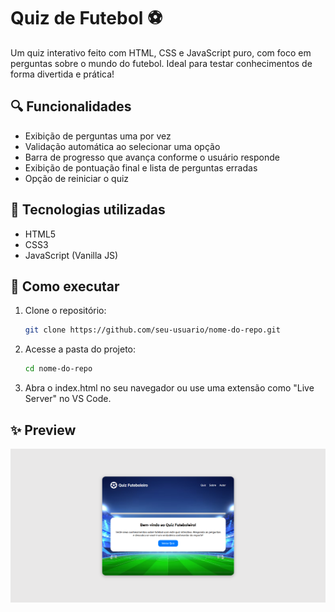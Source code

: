 # Quiz de Futebol ⚽

Um quiz interativo feito com HTML, CSS e JavaScript puro, com foco em perguntas sobre o mundo do futebol. Ideal para testar conhecimentos de forma divertida e prática!

## 🔍 Funcionalidades

- Exibição de perguntas uma por vez
- Validação automática ao selecionar uma opção
- Barra de progresso que avança conforme o usuário responde
- Exibição de pontuação final e lista de perguntas erradas
- Opção de reiniciar o quiz

## 🧠 Tecnologias utilizadas

- HTML5
- CSS3
- JavaScript (Vanilla JS)

## 🚀 Como executar

1. Clone o repositório:

   ```bash
   git clone https://github.com/seu-usuario/nome-do-repo.git

   ```

2. Acesse a pasta do projeto:

   ```bash
   cd nome-do-repo

   ```

3. Abra o index.html no seu navegador ou use uma extensão como "Live Server" no VS Code.

## ✨ Preview

![Preview do Quiz](./src/images/preview.png)
